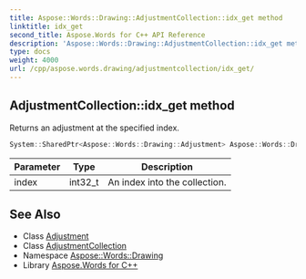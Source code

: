 ```yaml
---
title: Aspose::Words::Drawing::AdjustmentCollection::idx_get method
linktitle: idx_get
second_title: Aspose.Words for C++ API Reference
description: 'Aspose::Words::Drawing::AdjustmentCollection::idx_get method. Returns an adjustment at the specified index in C++.'
type: docs
weight: 4000
url: /cpp/aspose.words.drawing/adjustmentcollection/idx_get/
---
```

## AdjustmentCollection::idx_get method


Returns an adjustment at the specified index.

```cpp
System::SharedPtr<Aspose::Words::Drawing::Adjustment> Aspose::Words::Drawing::AdjustmentCollection::idx_get(int32_t index)
```


| Parameter | Type | Description |
| --- | --- | --- |
| index | int32_t | An index into the collection. |

## See Also

* Class [Adjustment](../../adjustment/)
* Class [AdjustmentCollection](../)
* Namespace [Aspose::Words::Drawing](../../)
* Library [Aspose.Words for C++](../../../)
